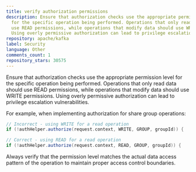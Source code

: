 ```yaml
---
title: verify authorization permissions
description: Ensure that authorization checks use the appropriate permission level
  for the specific operation being performed. Operations that only read data should
  use READ permissions, while operations that modify data should use WRITE permissions.
  Using overly permissive authorization can lead to privilege escalation vulnerabilities.
repository: apache/kafka
label: Security
language: Other
comments_count: 1
repository_stars: 30575
---
```


Ensure that authorization checks use the appropriate permission level for the specific operation being performed. Operations that only read data should use READ permissions, while operations that modify data should use WRITE permissions. Using overly permissive authorization can lead to privilege escalation vulnerabilities.

For example, when implementing authorization for share group operations:
```scala
// Incorrect - using WRITE for a read operation
if (!authHelper.authorize(request.context, WRITE, GROUP, groupId)) {

// Correct - using READ for a read operation  
if (!authHelper.authorize(request.context, READ, GROUP, groupId)) {
```

Always verify that the permission level matches the actual data access pattern of the operation to maintain proper access control boundaries.